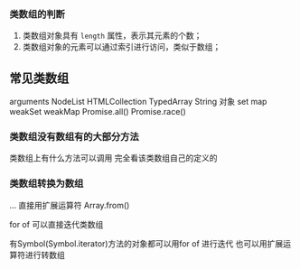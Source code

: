 ### 类数组的判断
1. 类数组对象具有 `length` 属性，表示其元素的个数；
2. 类数组对象的元素可以通过索引进行访问，类似于数组；


##  常见类数组
arguments
NodeList
HTMLCollection
TypedArray
String 对象
set map weakSet weakMap
Promise.all()
Promise.race()

### 类数组没有数组有的大部分方法
类数组上有什么方法可以调用 完全看该类数组自己的定义的

### 类数组转换为数组

... 直接用扩展运算符
Array.from()  

for of 可以直接迭代类数组

有Symbol(Symbol.iterator)方法的对象都可以用for of 进行迭代 也可以用扩展运算符进行转数组

